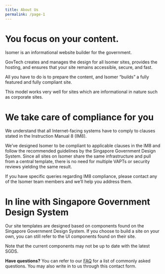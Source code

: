 ```yaml
---
title: About Us
permalink: /page-1
---
```

# **You focus on your content.**
Isomer is an informational website builder for the government.

GovTech creates and manages the design for all Isomer sites, provides the hosting, and ensures that your site remains accessible, secure, and fast.

All you have to do is to prepare the content, and Isomer “builds” a fully featured and fully compliant site.

This model works very well for sites which are informational in nature such as corporate sites.

# **We take care of compliance for you**
We understand that all Internet-facing systems have to comply to clauses stated in the Instruction Manual 8 (IM8).

We’ve designed Isomer to be compliant to applicable clauses in the IM8 and follow the recommended guidelines by the Singapore Government Design System. Since all sites on Isomer share the same infrastructure and pull from a central template, there is no need for multiple VAPTs or security reviews yielding the same result.

If you have specific queries regarding IM8 compliance, please contact any of the Isomer team members and we’ll help you address them.

# **In line with Singapore Government Design System**
Our site templates are designed based on components found on the Singapore Government Design System. If you choose to build a site on your own, you can still refer to the UI components found on their site.

Note that the current components may not be up to date with the latest SGDS.

**Have questions?**
You can refer to our [FAQ](/faq/) for a list of commonly asked questions. You may also write in to us through this contact form.